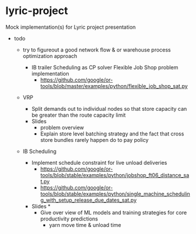 # lyric-project
Mock implementation(s) for Lyric project presentation

* todo
    * try to figureout a good network flow & or warehouse process optimization approach
        * IB trailer Scheduling as CP solver Flexible Job Shop problem implementation
            * https://github.com/google/or-tools/blob/master/examples/python/flexible_job_shop_sat.py


    * VRP

        * Split demands out to individual nodes so that store capacity can be greater than the route capacity limit
        * Slides
            * problem overview
            * Explain store level batching strategy and the fact that cross store bundles rarely happen do to pay policy
    * IB Scheduling
        * Implement schedule constraint for live unload deliveries
            * https://github.com/google/or-tools/blob/stable/examples/python/jobshop_ft06_distance_sat.py
            * https://github.com/google/or-tools/blob/stable/examples/python/single_machine_scheduling_with_setup_release_due_dates_sat.py
        * Slides
            * 
            * Give over view of ML models and training strategies for core productivity predictions
                * yarn move time & unload time